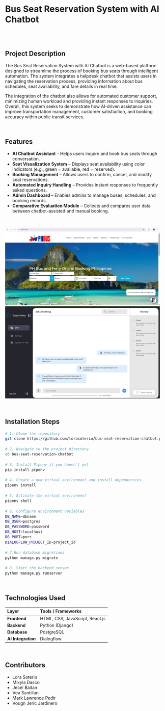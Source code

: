 #  **Bus Seat Reservation System with AI Chatbot**


<br>
<br>

## **Project Description**


The Bus Seat Reservation System with AI Chatbot is a web-based platform designed to streamline the process of booking bus seats through intelligent automation. The system integrates a helpdesk chatbot that assists users in navigating the reservation process, providing information about bus schedules, seat availability, and fare details in real time.

The integration of the chatbot also allows for automated customer support, minimizing human workload and providing instant responses to inquiries. Overall, this system seeks to demonstrate how AI-driven assistance can improve transportation management, customer satisfaction, and booking accuracy within public transit services.

<br>

## **Features**

- **AI Chatbot Assistant** – Helps users inquire and book bus seats through conversation.  
- **Seat Visualization System** – Displays seat availability using color indicators (e.g., green = available, red = reserved).  
- **Booking Management** – Allows users to confirm, cancel, and modify seat reservations.  
- **Automated Inquiry Handling** – Provides instant responses to frequently asked questions.  
- **Admin Dashboard** – Enables admins to manage buses, schedules, and booking records.  
- **Comparative Evaluation Module** – Collects and compares user data between chatbot-assisted and manual booking.

<br>

![App Screenshot](images/screenshot.png) 
![App Screenshot](images/screenshot2.png)


<br>

## **Installation Steps**

```bash
# 1. Clone the repository
git clone https://github.com/lorasoterio/bus-seat-reservation-chatbot.git

# 2. Navigate to the project directory
cd bus-seat-reservation-chatbot

# 3. Install Pipenv if you haven’t yet
pip install pipenv

# 4. Create a new virtual environment and install dependencies
pipenv install

# 5. Activate the virtual environment
pipenv shell

# 6. Configure environment variables
DB_NAME=dbname
DB_USER=postgres
DB_PASSWORD=password
DB_HOST=localhost
DB_PORT=port
DIALOGFLOW_PROJECT_ID=project_id

# 7.Run database migrations
python manage.py migrate

# 8. Start the backend server
python manage.py runserver


```

<br>

## **Technologies Used**
| Layer              | Tools / Frameworks                          |
| :----------------- | :------------------------------------------ |
| **Frontend**       | HTML, CSS, JavaScript, React.js             |
| **Backend**        | Python (Django)                             |
| **Database**       | PostgreSQL                                  |
| **AI Integration** | Dialogflow |

<br>

## **Contributors**
- Lora Soterio
- Mikyla Dasco
- Jecel Baitan
- Vea Santillan
- Mark Lawrence Pedir
- Vougn Jeric Jardinero